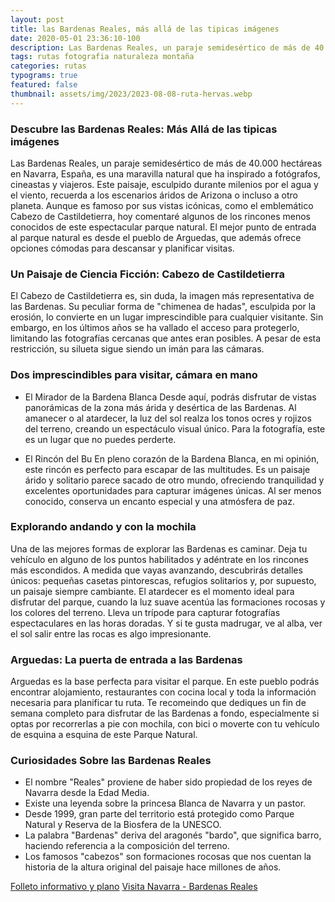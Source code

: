```yaml
---
layout: post
title: las Bardenas Reales, más allá de las tipicas imágenes
date: 2020-05-01 23:36:10-100
description: Las Bardenas Reales, un paraje semidesértico de más de 40.000 hectáreas en Navarra, España, es una maravilla natural que ha inspirado a fotógrafos, cineastas y viajeros.
tags: rutas fotografia naturaleza montaña
categories: rutas
typograms: true
featured: false
thumbnail: assets/img/2023/2023-08-08-ruta-hervas.webp
---
```



### Descubre las Bardenas Reales: Más Allá de las tipicas imágenes

Las Bardenas Reales, un paraje semidesértico de más de 40.000 hectáreas en Navarra, España, es una maravilla natural que ha inspirado a fotógrafos, cineastas y viajeros. Este paisaje, esculpido durante milenios por el agua y el viento, recuerda a los escenarios áridos de Arizona o incluso a otro planeta. Aunque es famoso por sus vistas icónicas, como el emblemático Cabezo de Castildetierra, hoy comentaré algunos de los rincones menos conocidos de este espectacular parque natural. El mejor punto de entrada al parque natural es desde el pueblo de Arguedas, que además ofrece opciones cómodas para descansar y planificar visitas.


### Un Paisaje de Ciencia Ficción: Cabezo de Castildetierra

El Cabezo de Castildetierra es, sin duda, la imagen más representativa de las Bardenas. Su peculiar forma de "chimenea de hadas", esculpida por la erosión, lo convierte en un lugar imprescindible para cualquier visitante. Sin embargo, en los últimos años se ha vallado el acceso para protegerlo, limitando las fotografías cercanas que antes eran posibles. A pesar de esta restricción, su silueta sigue siendo un imán para las cámaras.

### Dos imprescindibles para visitar, cámara en mano

- El Mirador de la Bardena Blanca
Desde aquí, podrás disfrutar de vistas panorámicas de la zona más árida y desértica de las Bardenas. Al amanecer o al atardecer, la luz del sol realza los tonos ocres y rojizos del terreno, creando un espectáculo visual único. Para la fotografía, este es un lugar que no puedes perderte.

- El Rincón del Bu
En pleno corazón de la Bardena Blanca, en mi opinión, este rincón es perfecto para escapar de las multitudes. Es un paisaje árido y solitario parece sacado de otro mundo, ofreciendo tranquilidad y excelentes oportunidades para capturar imágenes únicas. Al ser menos conocido, conserva un encanto especial y una atmósfera de paz.

### Explorando andando y con la mochila

Una de las mejores formas de explorar las Bardenas es caminar. Deja tu vehículo en alguno de los puntos habilitados y adéntrate en los rincones más escondidos. A medida que vayas avanzando, descubrirás detalles únicos: pequeñas casetas pintorescas, refugios solitarios y, por supuesto, un paisaje siempre cambiante.
El atardecer es el momento ideal para disfrutar del parque, cuando la luz suave acentúa las formaciones rocosas y los colores del terreno. Lleva un trípode para capturar fotografías espectaculares en las horas doradas. Y si te gusta madrugar, ve al alba, ver el sol salir entre las rocas es algo impresionante.

### Arguedas: La puerta de entrada a las Bardenas

Arguedas es la base perfecta para visitar el parque. En este pueblo podrás encontrar alojamiento, restaurantes con cocina local y toda la información necesaria para planificar tu ruta. Te recomeindo que dediques un fin de semana completo para disfrutar de las Bardenas a fondo, especialmente si optas por recorrerlas a pie con mochila, con bici o moverte con tu vehículo de esquina a esquina de este Parque Natural.

### Curiosidades Sobre las Bardenas Reales

- El nombre "Reales" proviene de haber sido propiedad de los reyes de Navarra desde la Edad Media.
- Existe una leyenda sobre la princesa Blanca de Navarra y un pastor.
- Desde 1999, gran parte del territorio está protegido como Parque Natural y Reserva de la Biosfera de la UNESCO.
- La palabra "Bardenas" deriva del aragonés "bardo", que significa barro, haciendo referencia a la composición del terreno.
- Los famosos "cabezos" son formaciones rocosas que nos cuentan la historia de la altura original del paisaje hace millones de años.


[Folleto informativo y plano](https://bardenasreales.es/wp-content/uploads/2022/06/BARDENAS-A3-2021-CAST.pdf)
[Visita Navarra - Bardenas Reales](https://www.visitnavarra.es/es/bardenas-reales)